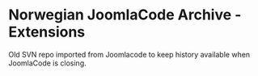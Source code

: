 # Norwegian JoomlaCode Archive - Extensions
Old SVN repo imported from Joomlacode to keep history available when JoomlaCode is closing.
